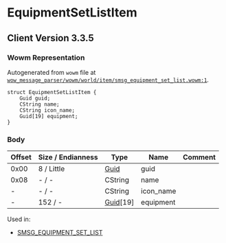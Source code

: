 # EquipmentSetListItem

## Client Version 3.3.5

### Wowm Representation

Autogenerated from `wowm` file at [`wow_message_parser/wowm/world/item/smsg_equipment_set_list.wowm:1`](https://github.com/gtker/wow_messages/tree/main/wow_message_parser/wowm/world/item/smsg_equipment_set_list.wowm#L1).
```rust,ignore
struct EquipmentSetListItem {
    Guid guid;
    CString name;
    CString icon_name;
    Guid[19] equipment;
}
```
### Body

| Offset | Size / Endianness | Type | Name | Comment |
| ------ | ----------------- | ---- | ---- | ------- |
| 0x00 | 8 / Little | [Guid](../types/packed-guid.md) | guid |  |
| 0x08 | - / - | CString | name |  |
| - | - / - | CString | icon_name |  |
| - | 152 / - | [Guid](../types/packed-guid.md)[19] | equipment |  |


Used in:
* [SMSG_EQUIPMENT_SET_LIST](smsg_equipment_set_list.md)


